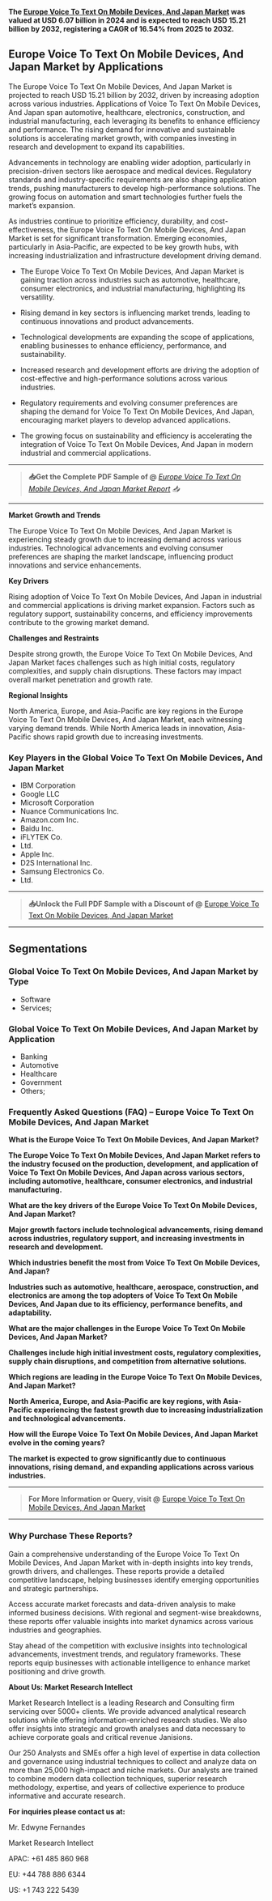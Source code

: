 <p><strong>The <a href="https://www.marketresearchintellect.com/download-sample/?rid=1013424&amp;utm_source=Pulse-April-Europe&amp;utm_medium=852">Europe Voice To Text On Mobile Devices, And Japan Market</a> was valued at USD 6.07 billion in 2024 and is expected to reach USD 15.21 billion by 2032, registering a CAGR of 16.54% from 2025 to 2032.</strong></p><h2>Europe Voice To Text On Mobile Devices, And Japan Market by Applications&nbsp;</h2><p><p>The Europe Voice To Text On Mobile Devices, And Japan Market is projected to reach USD 15.21 billion by 2032, driven by increasing adoption across various industries. Applications of Voice To Text On Mobile Devices, And Japan span automotive, healthcare, electronics, construction, and industrial manufacturing, each leveraging its benefits to enhance efficiency and performance. The rising demand for innovative and sustainable solutions is accelerating market growth, with companies investing in research and development to expand its capabilities.</p><p>Advancements in technology are enabling wider adoption, particularly in precision-driven sectors like aerospace and medical devices. Regulatory standards and industry-specific requirements are also shaping application trends, pushing manufacturers to develop high-performance solutions. The growing focus on automation and smart technologies further fuels the market&rsquo;s expansion.</p><p>As industries continue to prioritize efficiency, durability, and cost-effectiveness, the Europe Voice To Text On Mobile Devices, And Japan Market is set for significant transformation. Emerging economies, particularly in Asia-Pacific, are expected to be key growth hubs, with increasing industrialization and infrastructure development driving demand.</p></p><ul><li><p>The Europe Voice To Text On Mobile Devices, And Japan Market is gaining traction across industries such as automotive, healthcare, consumer electronics, and industrial manufacturing, highlighting its versatility.</p></li><li><p>Rising demand in key sectors is influencing market trends, leading to continuous innovations and product advancements.</p></li><li><p>Technological developments are expanding the scope of applications, enabling businesses to enhance efficiency, performance, and sustainability.</p></li><li><p>Increased research and development efforts are driving the adoption of cost-effective and high-performance solutions across various industries.</p></li><li><p>Regulatory requirements and evolving consumer preferences are shaping the demand for Voice To Text On Mobile Devices, And Japan, encouraging market players to develop advanced applications.</p></li><li><p>The growing focus on sustainability and efficiency is accelerating the integration of Voice To Text On Mobile Devices, And Japan in modern industrial and commercial applications.</p></li></ul><hr /><blockquote><p><strong><span class="font-[700]">📥Get the Complete PDF Sample of @ </span></strong><em><span class="font-[700]"><a href="https://www.marketresearchintellect.com/download-sample/?rid=1013424&amp;utm_source=Pulse-April-Europe&amp;utm_medium=852" target="_blank" data-tracking-control-name="article-ssr-frontend-pulse_little-text-block" data-tracking-will-navigate="" data-test-link="">Europe Voice To Text On Mobile Devices, And Japan Market Report</a>&nbsp;📥</span></em></p></blockquote><hr /><p class="" data-start="77" data-end="360"><strong data-start="77" data-end="105">Market Growth and Trends</strong></p><p class="" data-start="77" data-end="360">The Europe Voice To Text On Mobile Devices, And Japan Market is experiencing steady growth due to increasing demand across various industries. Technological advancements and evolving consumer preferences are shaping the market landscape, influencing product innovations and service enhancements.</p><p class="" data-start="362" data-end="606"><strong data-start="362" data-end="377">Key Drivers</strong></p><p class="" data-start="362" data-end="606">Rising adoption of Voice To Text On Mobile Devices, And Japan in industrial and commercial applications is driving market expansion. Factors such as regulatory support, sustainability concerns, and efficiency improvements contribute to the growing market demand.</p><p class="" data-start="608" data-end="849"><strong data-start="608" data-end="637">Challenges and Restraints</strong></p><p class="" data-start="608" data-end="849">Despite strong growth, the Europe Voice To Text On Mobile Devices, And Japan Market faces challenges such as high initial costs, regulatory complexities, and supply chain disruptions. These factors may impact overall market penetration and growth rate.</p><p class="" data-start="851" data-end="1095"><strong data-start="851" data-end="872">Regional Insights</strong></p><p class="" data-start="851" data-end="1095">North America, Europe, and Asia-Pacific are key regions in the Europe Voice To Text On Mobile Devices, And Japan Market, each witnessing varying demand trends. While North America leads in innovation, Asia-Pacific shows rapid growth due to increasing investments.</p><p><h3>Key Players in the Global Voice To Text On Mobile Devices, And Japan Market </h3><ul><li>IBM Corporation</li><li>Google LLC</li><li>Microsoft Corporation</li><li>Nuance Communications Inc.</li><li>Amazon.com Inc.</li><li>Baidu Inc.</li><li>iFLYTEK Co.</li><li>Ltd.</li><li>Apple Inc.</li><li>D2S International Inc.</li><li>Samsung Electronics Co.</li><li>Ltd.</li></ul></p><hr /><blockquote><p><strong>📥Unlock the Full PDF Sample with a Discount of @</strong> <a href="https://www.marketresearchintellect.com/ask-for-discount/?rid=1013424&amp;utm_source=Pulse-April-Europe&amp;utm_medium=852">Europe Voice To Text On Mobile Devices, And Japan Market</a></p></blockquote><hr /><p><h2>Segmentations</h2><h3>Global Voice To Text On Mobile Devices, And Japan Market by Type</h3><ul><li>Software</li><li>Services;</li></ul><h3>Global Voice To Text On Mobile Devices, And Japan Market by Application</h3><ul><li>Banking</li><li>Automotive</li><li>Healthcare</li><li>Government</li><li>Others;</li></ul></p><h3><strong>Frequently Asked Questions (FAQ) &ndash; Europe Voice To Text On Mobile Devices, And Japan Market</strong></h3><p><strong>What is the Europe Voice To Text On Mobile Devices, And Japan Market?</strong></p><p><strong>The Europe Voice To Text On Mobile Devices, And Japan Market refers to the industry focused on the production, development, and application of Voice To Text On Mobile Devices, And Japan across various sectors, including automotive, healthcare, consumer electronics, and industrial manufacturing.</strong></p><p><strong>What are the key drivers of the Europe Voice To Text On Mobile Devices, And Japan Market?</strong></p><p><strong>Major growth factors include technological advancements, rising demand across industries, regulatory support, and increasing investments in research and development.</strong></p><p><strong>Which industries benefit the most from Voice To Text On Mobile Devices, And Japan?</strong></p><p><strong>Industries such as automotive, healthcare, aerospace, construction, and electronics are among the top adopters of Voice To Text On Mobile Devices, And Japan due to its efficiency, performance benefits, and adaptability.</strong></p><p><strong>What are the major challenges in the Europe Voice To Text On Mobile Devices, And Japan Market?</strong></p><p><strong>Challenges include high initial investment costs, regulatory complexities, supply chain disruptions, and competition from alternative solutions.</strong></p><p><strong>Which regions are leading in the Europe Voice To Text On Mobile Devices, And Japan Market?</strong></p><p><strong>North America, Europe, and Asia-Pacific are key regions, with Asia-Pacific experiencing the fastest growth due to increasing industrialization and technological advancements.</strong></p><p><strong>How will the Europe Voice To Text On Mobile Devices, And Japan Market evolve in the coming years?</strong></p><p><strong>The market is expected to grow significantly due to continuous innovations, rising demand, and expanding applications across various industries.</strong></p><hr /><blockquote><p><span class="font-[700]"><strong>For More Information or Query, visit&nbsp;@</strong>&nbsp;</span><span class="font-[700]"><a href="https://www.marketresearchintellect.com/product/global-voice-to-text-on-mobile-devices-and-japan-market/?utm_source=Linkedin&utm_medium=852" target="_blank" data-tracking-control-name="article-ssr-frontend-pulse_little-text-block" data-tracking-will-navigate="" data-test-link="">Europe Voice To Text On Mobile Devices, And Japan Market</a></span></p></blockquote><hr /><h3><strong data-start="0" data-end="31">Why Purchase These Reports?</strong></h3><p class="" data-start="35" data-end="297">Gain a comprehensive understanding of the Europe Voice To Text On Mobile Devices, And Japan Market with in-depth insights into key trends, growth drivers, and challenges. These reports provide a detailed competitive landscape, helping businesses identify emerging opportunities and strategic partnerships.</p><p class="" data-start="299" data-end="540">Access accurate market forecasts and data-driven analysis to make informed business decisions. With regional and segment-wise breakdowns, these reports offer valuable insights into market dynamics across various industries and geographies.</p><p class="" data-start="542" data-end="784">Stay ahead of the competition with exclusive insights into technological advancements, investment trends, and regulatory frameworks. These reports equip businesses with actionable intelligence to enhance market positioning and drive growth.</p><p><strong><span class="font-[700]">About Us: Market Research Intellect</span></strong></p><p><span class="">Market Research Intellect is a leading Research and Consulting firm servicing over 5000+ clients. We provide advanced analytical research solutions while offering information-enriched research studies.&nbsp;</span>We also offer insights into strategic and growth analyses and data necessary to achieve corporate goals and critical revenue Janisions.</p><p><span class="">Our 250 Analysts and SMEs offer a high level of expertise in data collection and governance using industrial techniques to collect and analyze data on more than 25,000 high-impact and niche markets. Our analysts are trained to combine modern data collection techniques, superior research methodology, expertise, and years of collective experience to produce informative and accurate research.</span></p><p><strong>For inquiries please contact us at:</strong></p><p>Mr. Edwyne Fernandes</p><p>Market Research Intellect</p><p>APAC: +61 485 860 968</p><p>EU: +44 788 886 6344</p><p>US: +1 743 222 5439</p>